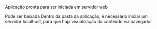 Aplicação pronta para ser iniciada em servidor web

Pode ser baixada
Dentro da pasta da aplicação, é necessário iniciar um servidor localhost, para que haja visualização do conteúdo via navegador
